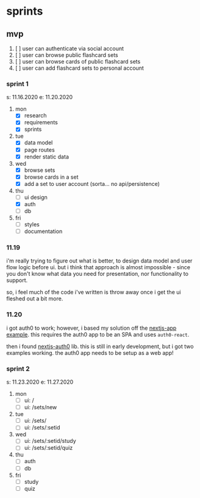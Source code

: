 # sprints

## mvp

1. [ ] user can authenticate via social account
1. [ ] user can browse public flashcard sets
1. [ ] user can browse cards of public flashcard sets
1. [ ] user can add flashcard sets to personal account

### sprint 1

s: 11.16.2020
e: 11.20.2020

1. mon
   - [x] research
   - [x] requirements
   - [x] sprints
1. tue
   - [x] data model
   - [x] page routes
   - [x] render static data
1. wed
   - [x] browse sets
   - [x] browse cards in a set
   - [x] add a set to user account (sorta... no api/persistence)
1. thu
   - [ ] ui design
   - [x] auth
   - [ ] db
1. fri
   - [ ] styles
   - [ ] documentation

### 11.19

i'm really trying to figure out what is better, to design data model and user
flow logic before ui. but i think that approach is almost impossible - since you
don't know what data you need for presentation, nor functionality to support.

so, i feel much of the code i've written is throw away once i get the ui fleshed
out a bit more.

### 11.20

i got auth0 to work; however, i based my solution off the
[nextjs-app example](https://github.com/auth0/auth0-react/tree/master/examples/nextjs-app).
this requires the auth0 app to be an SPA and uses `auth0-react`.

then i found [nextjs-auth0](https://github.com/auth0/nextjs-auth0) lib. this is
still in early development, but i got two examples working. the auth0 app needs
to be setup as a web app!

### sprint 2

s: 11.23.2020
e: 11.27.2020

1. mon
   - [ ] ui: /
   - [ ] ui: /sets/new
1. tue
   - [ ] ui: /sets/
   - [ ] ui: /sets/:setid
1. wed
   - [ ] ui: /sets/:setid/study
   - [ ] ui: /sets/:setid/quiz
1. thu
   - [ ] auth
   - [ ] db
1. fri
   - [ ] study
   - [ ] quiz
